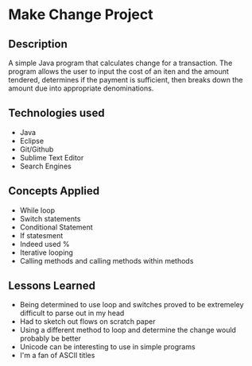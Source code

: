 # Make Change Project

## Description
A simple Java program that calculates change for a transaction. The program allows the user to input the cost of an iten and the amount tendered, determines if the payment is sufficient, then breaks down the amount due into appropriate denominations.

## Technologies used
- Java
- Eclipse
- Git/Github
- Sublime Text Editor
- Search Engines

## Concepts Applied
- While loop
- Switch statements
- Conditional Statement
- If statesment
- Indeed used %
- Iterative looping
- Calling methods and calling methods within methods


## Lessons Learned
- Being determined to use loop and switches proved to be extremeley difficult to parse out in my head
- Had to sketch out flows on scratch paper
- Using a different method to loop and determine the change would probably be better
- Unicode can be interesting to use in simple programs
- I'm a fan of ASCII titles
